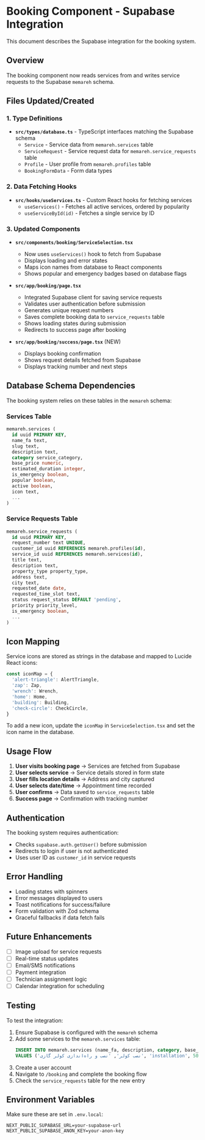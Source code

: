 # Booking Component - Supabase Integration

This document describes the Supabase integration for the booking system.

## Overview

The booking component now reads services from and writes service requests to the Supabase `memareh` schema.

## Files Updated/Created

### 1. Type Definitions
- **`src/types/database.ts`** - TypeScript interfaces matching the Supabase schema
  - `Service` - Service data from `memareh.services` table
  - `ServiceRequest` - Service request data for `memareh.service_requests` table
  - `Profile` - User profile from `memareh.profiles` table
  - `BookingFormData` - Form data types

### 2. Data Fetching Hooks
- **`src/hooks/useServices.ts`** - Custom React hooks for fetching services
  - `useServices()` - Fetches all active services, ordered by popularity
  - `useServiceById(id)` - Fetches a single service by ID

### 3. Updated Components
- **`src/components/booking/ServiceSelection.tsx`**
  - Now uses `useServices()` hook to fetch from Supabase
  - Displays loading and error states
  - Maps icon names from database to React components
  - Shows popular and emergency badges based on database flags

- **`src/app/booking/page.tsx`**
  - Integrated Supabase client for saving service requests
  - Validates user authentication before submission
  - Generates unique request numbers
  - Saves complete booking data to `service_requests` table
  - Shows loading states during submission
  - Redirects to success page after booking

- **`src/app/booking/success/page.tsx`** (NEW)
  - Displays booking confirmation
  - Shows request details fetched from Supabase
  - Displays tracking number and next steps

## Database Schema Dependencies

The booking system relies on these tables in the `memareh` schema:

### Services Table
```sql
memareh.services (
  id uuid PRIMARY KEY,
  name_fa text,
  slug text,
  description text,
  category service_category,
  base_price numeric,
  estimated_duration integer,
  is_emergency boolean,
  popular boolean,
  active boolean,
  icon text,
  ...
)
```

### Service Requests Table
```sql
memareh.service_requests (
  id uuid PRIMARY KEY,
  request_number text UNIQUE,
  customer_id uuid REFERENCES memareh.profiles(id),
  service_id uuid REFERENCES memareh.services(id),
  title text,
  description text,
  property_type property_type,
  address text,
  city text,
  requested_date date,
  requested_time_slot text,
  status request_status DEFAULT 'pending',
  priority priority_level,
  is_emergency boolean,
  ...
)
```

## Icon Mapping

Service icons are stored as strings in the database and mapped to Lucide React icons:

```typescript
const iconMap = {
  'alert-triangle': AlertTriangle,
  'zap': Zap,
  'wrench': Wrench,
  'home': Home,
  'building': Building,
  'check-circle': CheckCircle,
}
```

To add a new icon, update the `iconMap` in `ServiceSelection.tsx` and set the icon name in the database.

## Usage Flow

1. **User visits booking page** → Services are fetched from Supabase
2. **User selects service** → Service details stored in form state
3. **User fills location details** → Address and city captured
4. **User selects date/time** → Appointment time recorded
5. **User confirms** → Data saved to `service_requests` table
6. **Success page** → Confirmation with tracking number

## Authentication

The booking system requires authentication:
- Checks `supabase.auth.getUser()` before submission
- Redirects to login if user is not authenticated
- Uses user ID as `customer_id` in service requests

## Error Handling

- Loading states with spinners
- Error messages displayed to users
- Toast notifications for success/failure
- Form validation with Zod schema
- Graceful fallbacks if data fetch fails

## Future Enhancements

- [ ] Image upload for service requests
- [ ] Real-time status updates
- [ ] Email/SMS notifications
- [ ] Payment integration
- [ ] Technician assignment logic
- [ ] Calendar integration for scheduling

## Testing

To test the integration:

1. Ensure Supabase is configured with the `memareh` schema
2. Add some services to the `memareh.services` table:
   ```sql
   INSERT INTO memareh.services (name_fa, description, category, base_price, estimated_duration, is_emergency, active, icon)
   VALUES ('نصب کولر', 'نصب و راه‌اندازی کولر گازی', 'installation', 500000, 120, false, true, 'home');
   ```
3. Create a user account
4. Navigate to `/booking` and complete the booking flow
5. Check the `service_requests` table for the new entry

## Environment Variables

Make sure these are set in `.env.local`:

```
NEXT_PUBLIC_SUPABASE_URL=your-supabase-url
NEXT_PUBLIC_SUPABASE_ANON_KEY=your-anon-key
```
